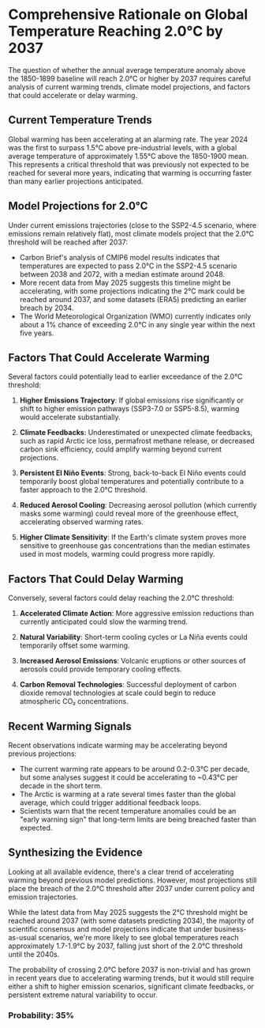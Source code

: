 # Comprehensive Rationale on Global Temperature Reaching 2.0°C by 2037

The question of whether the annual average temperature anomaly above the 1850-1899 baseline will reach 2.0°C or higher by 2037 requires careful analysis of current warming trends, climate model projections, and factors that could accelerate or delay warming.

## Current Temperature Trends

Global warming has been accelerating at an alarming rate. The year 2024 was the first to surpass 1.5°C above pre-industrial levels, with a global average temperature of approximately 1.55°C above the 1850-1900 mean. This represents a critical threshold that was previously not expected to be reached for several more years, indicating that warming is occurring faster than many earlier projections anticipated.

## Model Projections for 2.0°C

Under current emissions trajectories (close to the SSP2-4.5 scenario, where emissions remain relatively flat), most climate models project that the 2.0°C threshold will be reached after 2037:

- Carbon Brief's analysis of CMIP6 model results indicates that temperatures are expected to pass 2.0°C in the SSP2-4.5 scenario between 2038 and 2072, with a median estimate around 2048.
- More recent data from May 2025 suggests this timeline might be accelerating, with some projections indicating the 2°C mark could be reached around 2037, and some datasets (ERA5) predicting an earlier breach by 2034.
- The World Meteorological Organization (WMO) currently indicates only about a 1% chance of exceeding 2.0°C in any single year within the next five years.

## Factors That Could Accelerate Warming

Several factors could potentially lead to earlier exceedance of the 2.0°C threshold:

1. **Higher Emissions Trajectory**: If global emissions rise significantly or shift to higher emission pathways (SSP3-7.0 or SSP5-8.5), warming would accelerate substantially.

2. **Climate Feedbacks**: Underestimated or unexpected climate feedbacks, such as rapid Arctic ice loss, permafrost methane release, or decreased carbon sink efficiency, could amplify warming beyond current projections.

3. **Persistent El Niño Events**: Strong, back-to-back El Niño events could temporarily boost global temperatures and potentially contribute to a faster approach to the 2.0°C threshold.

4. **Reduced Aerosol Cooling**: Decreasing aerosol pollution (which currently masks some warming) could reveal more of the greenhouse effect, accelerating observed warming rates.

5. **Higher Climate Sensitivity**: If the Earth's climate system proves more sensitive to greenhouse gas concentrations than the median estimates used in most models, warming could progress more rapidly.

## Factors That Could Delay Warming

Conversely, several factors could delay reaching the 2.0°C threshold:

1. **Accelerated Climate Action**: More aggressive emission reductions than currently anticipated could slow the warming trend.

2. **Natural Variability**: Short-term cooling cycles or La Niña events could temporarily offset some warming.

3. **Increased Aerosol Emissions**: Volcanic eruptions or other sources of aerosols could provide temporary cooling effects.

4. **Carbon Removal Technologies**: Successful deployment of carbon dioxide removal technologies at scale could begin to reduce atmospheric CO₂ concentrations.

## Recent Warming Signals

Recent observations indicate warming may be accelerating beyond previous projections:

- The current warming rate appears to be around 0.2-0.3°C per decade, but some analyses suggest it could be accelerating to ~0.43°C per decade in the short term.
- The Arctic is warming at a rate several times faster than the global average, which could trigger additional feedback loops.
- Scientists warn that the recent temperature anomalies could be an "early warning sign" that long-term limits are being breached faster than expected.

## Synthesizing the Evidence

Looking at all available evidence, there's a clear trend of accelerating warming beyond previous model predictions. However, most projections still place the breach of the 2.0°C threshold after 2037 under current policy and emission trajectories.

While the latest data from May 2025 suggests the 2°C threshold might be reached around 2037 (with some datasets predicting 2034), the majority of scientific consensus and model projections indicate that under business-as-usual scenarios, we're more likely to see global temperatures reach approximately 1.7-1.9°C by 2037, falling just short of the 2.0°C threshold until the 2040s.

The probability of crossing 2.0°C before 2037 is non-trivial and has grown in recent years due to accelerating warming trends, but it would still require either a shift to higher emission scenarios, significant climate feedbacks, or persistent extreme natural variability to occur.

### Probability: 35%